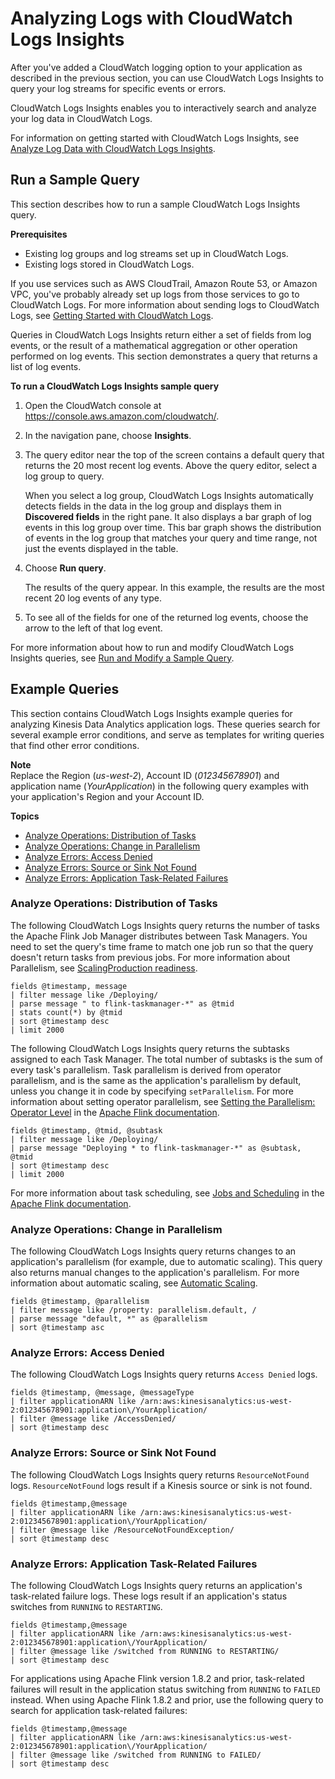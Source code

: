 # Analyzing Logs with CloudWatch Logs Insights<a name="cloudwatch-logs-reading"></a>

After you've added a CloudWatch logging option to your application as described in the previous section, you can use CloudWatch Logs Insights to query your log streams for specific events or errors\.

CloudWatch Logs Insights enables you to interactively search and analyze your log data in CloudWatch Logs\. 

For information on getting started with CloudWatch Logs Insights, see [Analyze Log Data with CloudWatch Logs Insights](https://docs.aws.amazon.com/AmazonCloudWatch/latest/logs/AnalyzingLogData.html)\.

## Run a Sample Query<a name="cloudwatch-logs-reading-run"></a>

This section describes how to run a sample CloudWatch Logs Insights query\.

**Prerequisites**
+ Existing log groups and log streams set up in CloudWatch Logs\.
+ Existing logs stored in CloudWatch Logs\.

If you use services such as AWS CloudTrail, Amazon Route 53, or Amazon VPC, you've probably already set up logs from those services to go to CloudWatch Logs\. For more information about sending logs to CloudWatch Logs, see [Getting Started with CloudWatch Logs](https://docs.aws.amazon.com/AmazonCloudWatch/latest/logs/CWL_GettingStarted.html)\.

Queries in CloudWatch Logs Insights return either a set of fields from log events, or the result of a mathematical aggregation or other operation performed on log events\. This section demonstrates a query that returns a list of log events\.

**To run a CloudWatch Logs Insights sample query**

1. Open the CloudWatch console at [https://console\.aws\.amazon\.com/cloudwatch/](https://console.aws.amazon.com/cloudwatch/)\.

1. In the navigation pane, choose **Insights**\.

   

1. The query editor near the top of the screen contains a default query that returns the 20 most recent log events\. Above the query editor, select a log group to query\.

   

   When you select a log group, CloudWatch Logs Insights automatically detects fields in the data in the log group and displays them in **Discovered fields** in the right pane\. It also displays a bar graph of log events in this log group over time\. This bar graph shows the distribution of events in the log group that matches your query and time range, not just the events displayed in the table\.

1. Choose **Run query**\.

   The results of the query appear\. In this example, the results are the most recent 20 log events of any type\.

1. To see all of the fields for one of the returned log events, choose the arrow to the left of that log event\.

For more information about how to run and modify CloudWatch Logs Insights queries, see [Run and Modify a Sample Query](https://docs.aws.amazon.com/AmazonCloudWatch/latest/logs/CWL_AnalyzeLogData_RunSampleQuery.html)\.

## Example Queries<a name="cloudwatch-logs-reading-examples"></a>

This section contains CloudWatch Logs Insights example queries for analyzing Kinesis Data Analytics application logs\. These queries search for several example error conditions, and serve as templates for writing queries that find other error conditions\. 

**Note**  
Replace the Region \(*us\-west\-2*\), Account ID \(*012345678901*\) and application name \(*YourApplication*\) in the following query examples with your application's Region and your Account ID\.

**Topics**
+ [Analyze Operations: Distribution of Tasks](#cloudwatch-logs-reading-tm)
+ [Analyze Operations: Change in Parallelism](#cloudwatch-logs-reading-auto)
+ [Analyze Errors: Access Denied](#cloudwatch-logs-reading-access)
+ [Analyze Errors: Source or Sink Not Found](#cloudwatch-logs-reading-con)
+ [Analyze Errors: Application Task\-Related Failures](#cloudwatch-logs-reading-apps)

### Analyze Operations: Distribution of Tasks<a name="cloudwatch-logs-reading-tm"></a>

The following CloudWatch Logs Insights query returns the number of tasks the Apache Flink Job Manager distributes between Task Managers\. You need to set the query's time frame to match one job run so that the query doesn't return tasks from previous jobs\. For more information about Parallelism, see [ScalingProduction readiness](how-scaling.md)\. 

```
fields @timestamp, message
| filter message like /Deploying/
| parse message " to flink-taskmanager-*" as @tmid
| stats count(*) by @tmid
| sort @timestamp desc
| limit 2000
```

The following CloudWatch Logs Insights query returns the subtasks assigned to each Task Manager\. The total number of subtasks is the sum of every task's parallelism\. Task parallelism is derived from operator parallelism, and is the same as the application's parallelism by default, unless you change it in code by specifying `setParallelism`\. For more information about setting operator parallelism, see [ Setting the Parallelism: Operator Level](https://nightlies.apache.org/flink/flink-docs-release-1.15/dev/parallel.html#operator-level) in the [Apache Flink documentation](https://nightlies.apache.org/flink/flink-docs-release-1.15/)\.

```
fields @timestamp, @tmid, @subtask
| filter message like /Deploying/
| parse message "Deploying * to flink-taskmanager-*" as @subtask, @tmid
| sort @timestamp desc
| limit 2000
```

For more information about task scheduling, see [Jobs and Scheduling](https://nightlies.apache.org/flink/flink-docs-release-1.15/internals/job_scheduling.html) in the [Apache Flink documentation](https://nightlies.apache.org/flink/flink-docs-release-1.15/)\.

### Analyze Operations: Change in Parallelism<a name="cloudwatch-logs-reading-auto"></a>

The following CloudWatch Logs Insights query returns changes to an application's parallelism \(for example, due to automatic scaling\)\. This query also returns manual changes to the application's parallelism\. For more information about automatic scaling, see [Automatic Scaling](how-scaling.md#how-scaling-auto)\.

```
fields @timestamp, @parallelism
| filter message like /property: parallelism.default, /
| parse message "default, *" as @parallelism
| sort @timestamp asc
```

### Analyze Errors: Access Denied<a name="cloudwatch-logs-reading-access"></a>

The following CloudWatch Logs Insights query returns `Access Denied` logs\.

```
fields @timestamp, @message, @messageType
| filter applicationARN like /arn:aws:kinesisanalytics:us-west-2:012345678901:application\/YourApplication/
| filter @message like /AccessDenied/
| sort @timestamp desc
```

### Analyze Errors: Source or Sink Not Found<a name="cloudwatch-logs-reading-con"></a>

The following CloudWatch Logs Insights query returns `ResourceNotFound` logs\. `ResourceNotFound` logs result if a Kinesis source or sink is not found\.

```
fields @timestamp,@message
| filter applicationARN like /arn:aws:kinesisanalytics:us-west-2:012345678901:application\/YourApplication/
| filter @message like /ResourceNotFoundException/
| sort @timestamp desc
```

### Analyze Errors: Application Task\-Related Failures<a name="cloudwatch-logs-reading-apps"></a>

The following CloudWatch Logs Insights query returns an application's task\-related failure logs\. These logs result if an application's status switches from `RUNNING` to `RESTARTING`\.

```
fields @timestamp,@message
| filter applicationARN like /arn:aws:kinesisanalytics:us-west-2:012345678901:application\/YourApplication/
| filter @message like /switched from RUNNING to RESTARTING/
| sort @timestamp desc
```

For applications using Apache Flink version 1\.8\.2 and prior, task\-related failures will result in the application status switching from `RUNNING` to `FAILED` instead\. When using Apache Flink 1\.8\.2 and prior, use the following query to search for application task\-related failures:

```
fields @timestamp,@message
| filter applicationARN like /arn:aws:kinesisanalytics:us-west-2:012345678901:application\/YourApplication/
| filter @message like /switched from RUNNING to FAILED/
| sort @timestamp desc
```